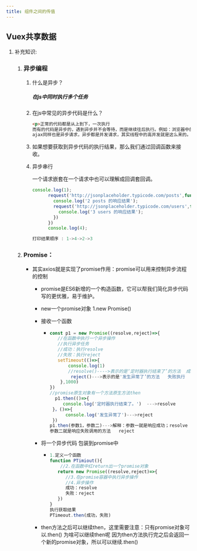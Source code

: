```yaml
---
title: 组件之间的传值
---
```


## Vuex共享数据

1. 补充知识:

   1. ### 异步编程

      1. 什么是异步？

         ##### 在js中同时执行多个任务

      2. 在js中常见的异步代码是什么？

         ```html
         <p>正常的代码都是从上到下，一次执行
         而有的代码是异步的，遇到异步并不会等待，而是继续往后执行。例如：浏览器中的定时器，ajax请求。和node.js中的文件操作，网络操作等都是异步的。在js中，记住，所有的异步回调函数执行一定在普通代码执行之后，把回调函数中的执行逻辑先分配下去。定时器函数一定是要等到普通代码执行完毕之后，然后在执行定时器中回调函数中的逻辑代码，哪怕定时器中的等待时间是0秒，也是先执行完普通代码执行完毕之后再执行定时器中的回调函数中的逻辑代码。
         ajax同样也是异步请求，异步都是并发请求，其实线程中的高并发就是这么来的。</p>
         ```

      3. 如果想要获取到异步代码的执行结果，那么我们通过回调函数来接收。

      4. 异步串行

         一个请求嵌套在一个请求中也可以理解成回调套回调。

         ```js
         console.log(1);
               request('http://jsonplaceholder.typicode.com/posts',function(data){
                 console.log('2 posts 的响应结果');
                 request('http://jsonplaceholder.typicode.com/users',function(data){
                   console.log('3 users 的响应结果');
                 })
               })
               console.log(4);
         
         打印结果顺序 : 1->4->2->3
         ```

   2. ### Promise：

      - 其实axios就是实现了promise作用：promise可以用来控制异步流程的控制

        - promise是ES6新增的一个构造函数，它可以帮我们简化异步代码写的更优雅，易于维护。

        - new一个promise对象
          1.new Promise()

        - 接收一个函数

          - ```js
            const p1 = new Promise((resolve,reject)=>{
               //在函数中执行一个异步操作
               //执行异步任务
               //成功：执行resolve
               //失败：执行reject
               setTimeout(()=>{
                   console.log(1)
                   //resolve()---->表示的是‘定时器执行结束了’的方法  成功执行
                    reject()--->表示的是'发生异常了’的方法   失败执行
                },1000)
            })
            //promise原生对象有一个方法原生方法then
              p1.then(()=>{
                 console.log('定时器执行结束了。')  --->resolve
             }，()=>{
                  console.log('发生异常了')--->reject
             })
            p1.then(参数1，参数二)--->解释：参数一就是响应成功；resolve
            参数二就是响应失败调用的方法   reject
            ```

        - 将一个异步代码 包装到promise中

          - ```js
            1.定义一个函数
            function PTimiout(){
                //2.在函数中红return出一个promise对象
               return new Promise((resolve,reject)=>{
                  //3.在promise容器中执行异步操作
                  //4.异步操作
                  成功：resolve
                  失败：reject
               })
            }
            执行获取结果
            PTimeout.then(成功，失败)
            ```

        - then方法之后可以继续then，这里需要注意：只有promise对象可以.then()
          为啥可以继续then呢
          因为then方法执行完之后会返回一个新的promise对象，所以可以继续.then()

